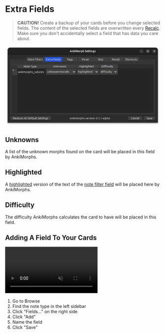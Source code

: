 # Extra Fields

> **CAUTION!** Create a backup of your cards before you change selected fields. The content of the selected fields are
> overwritten every [Recalc](../usage/recalc.md). Make sure you don't accidentally select a
> field that has data you care about.

![extra-fields.png](../../../img/extra-fields.png)

## Unknowns

A list of the unknown morphs found on the card will be placed in this field by AnkiMorphs.

## Highlighted

A [highlighted](../highlighting.md) version of the text of the [note filter field](note-filter.md#field) will be placed
here by AnkiMorphs.

## Difficulty

The difficulty AnkiMorphs calculates the card to have will be placed in this field.

## Adding A Field To Your Cards

<video autoplay loop muted controls>
    <source src="../../../img/add-field.mp4" type="video/mp4">
</video>

1. Go to Browse
2. Find the note type in the left sidebar
3. Click "Fields..." on the right side
4. Click "Add"
5. Name the field
6. Click "Save"